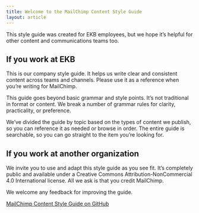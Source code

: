 ```yaml
---
title: Welcome to the MailChimp Content Style Guide
layout: article
---
```


This style guide was created for EKB employees, but we hope it’s helpful for other content and communications teams too.

## If you work at EKB

This is our company style guide. It helps us write clear and consistent content across teams and channels. Please use it as a reference when you’re writing for MailChimp.

This guide goes beyond basic grammar and style points. It’s not traditional in format or content. We break a number of grammar rules for clarity, practicality, or preference.

We’ve divided the guide by topic based on the types of content we publish, so you can reference it as needed or browse in order. The entire guide is searchable, so you can go straight to the item you’re looking for.

## If you work at another organization

We invite you to use and adapt this style guide as you see fit. It’s completely public and available under a Creative Commons Attribution-NonCommercial 4.0 International license. All we ask is that you credit MailChimp.

We welcome any feedback for improving the guide.

[MailChimp Content Style Guide on GitHub](https://github.com/mailchimp/content-style-guide)
